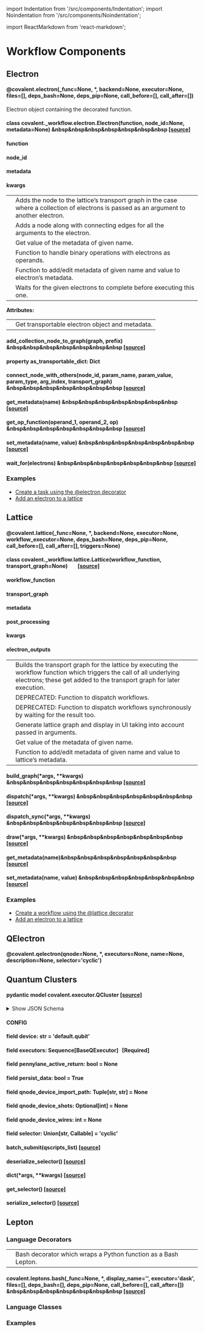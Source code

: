 import Indentation from '/src/components/Indentation';
import Noindentation from '/src/components/Noindentation';

import ReactMarkdown from 'react-markdown';

# Workflow Components

## Electron

#### <span class="eighteen"><span class="highlight">@covalent.</span><span class="bold">electron</span>(\_func=None, \*, backend=None, executor=None, files=[], deps_bash=None, deps_pip=None, call_before=[], call_after=[])</span>

<div class="up space"><Noindentation md='Electron decorator to be applied to a function. Returns the wrapper function with the same functionality as *_func*.'/></div>

<div class="up eighteen highlight2 space "><ReactMarkdown children='**Parameters**'/></div>

<div class="left up fourteen space1"><ReactMarkdown children='**_func** (`Optional`[`Callable`]) – function to be decorated' /></div>

<div class="eighteen highlight2 space up"><Noindentation md='**Keyword Arguments**'/></div>

<div class="up fourteen space"><Noindentation md='* backend – DEPRECATED: Same as *executor*.'/></div>
<div class="up space"><Noindentation md='* executor – Alternative executor object to be used in the execution of each node. If not passed, the local executor is used by default..'/></div>

<div class="up space"><Noindentation md='* deps_bash – An optional DepsBash object specifying a list of shell commands to run before *_func*.'/></div>
<div class="up space"><Noindentation md='* deps_pip – An optional DepsPip object specifying a list of PyPI packages to install before running *_func*.'/></div>
<div class="up space"><Noindentation md='* call_before – An optional list of DepsCall objects specifying python functions to invoke before the electron'/></div>
<div class="up space"><Noindentation md='* call_after – An optional list of DepsCall objects specifying python functions to invoke after the electron'/></div>
<div class="up space"><Noindentation md='* files – An optional list of FileTransfer objects which copy files to/from remote or local filesystems.'/></div>

<div class="eighteen highlight2 space up"><Noindentation md='**Returns**'/></div>
<div class="left up fourteen space1">Electron object containing the decorated function.</div>

<div class=" eighteen highlight2 space "><Noindentation md='**Return Type**'/></div>
<div class="left up fourteen space1 down"><ReactMarkdown children='[`Electron`](/docs/user-documentation/api-reference/workflow-components#class-covalent_workflowelectronelectronfunction-node_idnone-metadatanone--source)'/></div>

#### <span class="eighteen">class <span class="highlight">covalent.\_workflow.electron.</span><span class="bold">Electron</span>(function, node_id=None, metadata=None) &nbsp&nbsp&nbsp&nbsp&nbsp&nbsp&nbsp [[source]](/docs/user-documentation/api-reference/scode-electron)</span>

<div class="up space"><ReactMarkdown children='An electron (or task) object that is a modular component of a workflow and is returned by [electron](/docs/user-documentation/api-reference/workflow-components#covalentelectron_funcnone--backendnone-executornone-files-deps_bashnone-deps_pipnone-call_before-call_after)'/></div>

#### <span class="bold">function</span>

<div class="left fourteen up"><ReactMarkdown children='Function to be executed.'/></div>

#### <span class="bold">node_id</span>

<div class="up left fourteen"><ReactMarkdown children='Node id of the electron.'/></div>

#### <span class="bold" >metadata</span>

<div class="up left fourteen"><ReactMarkdown children='Metadata to be used for the function execution.'/></div>

#### <span class="bold">kwargs</span>

<div class="up left fourteen"><ReactMarkdown children='Keyword arguments if any.'/></div>

<Noindentation md='**Methods:**'/>

<table className="tables">
  <tr>
    <td><div ><ReactMarkdown children=' [`add_collection_node_to_graph`](/docs/user-documentation/api-reference/workflow-components#add_collection_node_to_graphgraph-prefix--source)(graph, prefix)  '/></div></td>
    <td>Adds the node to the lattice’s transport graph in the case where a collection of electrons is passed as an argument to another electron.</td>
  </tr>
    <tr>
    <td><div ><ReactMarkdown children=' [`connect_node_with_others`](/docs/user-documentation/api-reference/workflow-components#connect_node_with_othersnode_id-param_name-param_value-param_type-arg_index-transport_graph--source)(node_id, …)'/></div></td>
    <td> Adds a node along with connecting edges for all the arguments to the electron. </td>
  </tr>
    <tr>
    <td><div ><ReactMarkdown children=' [`get_metadata`](/docs/user-documentation/api-reference/workflow-components#get_metadataname--source)(name)'/></div></td>
    <td>Get value of the metadata of given name.</td>
  </tr>
    <tr>
    <td><div ><ReactMarkdown children=' [`get_op_function`](/docs/user-documentation/api-reference/workflow-components#get_op_functionoperand_1-operand_2-op--source)(operand_1, operand_2, op) '/></div></td>
    <td>Function to handle binary operations with electrons as operands.</td>
  </tr>
    <tr>
    <td><div ><ReactMarkdown children=' [`set_metadata`](/docs/user-documentation/api-reference/workflow-components#set_metadataname-value--source)(name, value) '/></div></td>
    <td>Function to add/edit metadata of given name and value to electron’s metadata.</td>
  </tr>
    <tr>
    <td><div ><ReactMarkdown children=' [`wait_for`](/docs/user-documentation/api-reference/workflow-components#wait_forelectrons--source)(electrons)  '/></div></td>
    <td>Waits for the given electrons to complete before executing this one. </td>
  </tr>
</table>

**Attributes:**

<table className="tables up">
  <tr>
    <td><div><ReactMarkdown children='[`as_transportable_dict`](#property-as_transportable_dict-dict) '/></div></td>
    <td>Get transportable electron object and metadata.</td>
  </tr>
</table>

#### <span class="eighteen"><span class="bold">add_collection_node_to_graph</span>(graph, prefix) &nbsp&nbsp&nbsp&nbsp&nbsp&nbsp&nbsp [[source]](/docs/user-documentation/api-reference/scode-electron)</span>

<div class="up space"><ReactMarkdown children='Adds the node to the lattice’s transport graph in the case where a collection of electrons is passed as an argument to another electron.'/></div>

<div class="eighteen highlight2 space up"><Noindentation md='**Parameters**'/></div>

<div class="up fourteen space"><ReactMarkdown children='* graph (_*TransportGraph*) – Transport graph of the lattice' /></div>
<div class="up fourteen space"><ReactMarkdown children='* prefix (`str`) – Prefix of the node' /></div>

<div class="eighteen highlight2 space up"><Noindentation md='**Returns**'/></div>
<div class="left up fourteen space1"><Noindentation md='Node id of the added node'/></div>

<div class="eighteen highlight2 space up"><Noindentation md='**Return Type**'/></div>
<div class="left up fourteen space1 down"><ReactMarkdown children='node_id'/></div>

#### <span class="eighteen">property <span class="bold">as_transportable_dict</span>: Dict</span>

<div class="up fourteen space"><ReactMarkdown children='Get transportable electron object and metadata.'/></div>

<div class="up eighteen highlight2 space"><ReactMarkdown children='**Return Type**'/></div>
<div class="up fourteen space1 left down"><ReactMarkdown children='`Dict`'/></div>

#### <span class="eighteen"><span class="bold">connect_node_with_others</span>(node_id, param_name, param_value, param_type, arg_index, transport_graph) &nbsp&nbsp&nbsp&nbsp&nbsp&nbsp&nbsp [[source]](/docs/user-documentation/api-reference/scode-electron)</span>

<div class="up fourteen space"><ReactMarkdown children='Adds a node along with connecting edges for all the arguments to the electron.'/></div>

<div class="fourteen up highlight2 space"><ReactMarkdown children='**Parameters**'/></div>

<div class="up space"><ReactMarkdown children='* node_id (`int`) – Node number of the electron'/></div>
<div class="up space"><ReactMarkdown children='* param_name (`str`) – Name of the parameter'/></div>
<div class="up space"><ReactMarkdown children='* param_value (`Union`[`Any`, `ForwardRef`]) – Value of the parameter'/></div>
<div class="up space"><ReactMarkdown children='* param_type (`str`) – Type of parameter, positional or keyword'/></div>
<div class="up space"><ReactMarkdown children='* transport_graph (_*TransportGraph*) – Transport graph of the lattice'/></div>

<div class="eighteen highlight2 space up"><Noindentation md='**Returns**'/></div>
<div class="left up fourteen space1 down"><Noindentation md='None'/></div>

#### <span class="eighteen"><span class="bold">get_metadata</span>(name) &nbsp&nbsp&nbsp&nbsp&nbsp&nbsp&nbsp [[source]](/docs/user-documentation/api-reference/scode-electron)</span>

<div class="up fourteen space"><ReactMarkdown children='Get value of the metadata of given name.'/></div>

<div class="up eighteen highlight2 space"><ReactMarkdown children='**Parameters**'/></div>
<div class="left up fourteen space1"><ReactMarkdown children='name (`str`) – Name of the metadata whose value is needed.' /></div>

<div class="up eighteen highlight2 space"><ReactMarkdown children='**Returns**'/></div>
<div class="left up fourteen space1"><ReactMarkdown children='Value of the metadata of given name.' /></div>

<div class="up eighteen highlight2 space"><ReactMarkdown children='**Return Type**'/></div>
<div class="left up fourteen space1"><ReactMarkdown children='value' /></div>

<div class="up fourteen space highlight2"><ReactMarkdown children='**Raises**'/></div>
<div class="left up fourteen space1 down"><ReactMarkdown children='KeyError – If metadata of given name is not present.' /></div>

#### <span class="eighteen"><span class="bold">get_op_function</span>(operand_1, operand_2, op) &nbsp&nbsp&nbsp&nbsp&nbsp&nbsp&nbsp [[source]](/docs/user-documentation/api-reference/scode-electron)</span>

<div class="up fourteen space"><ReactMarkdown children='Function to handle binary operations with electrons as operands. This will not execute the operation but rather create another electron whose execution will be postponed according to the default electron configuration/metadata.'/></div>

<div class="up fourteen space"><ReactMarkdown children='This also makes sure that if these operations are being performed outside of a lattice, then they are performed as is.'/></div>

<div class="up highlight2 space"><ReactMarkdown children='**Parameters**'/></div>
<div class="left up fourteen space1"><Noindentation md='operand_1 (`Union`[`Any`, [`Electron`](/docs/user-documentation/api-reference/workflow-components#class-covalent_workflowelectronelectronfunction-node_idnone-metadatanone--source)]) – First operand of the binary operation.'/></div>
<div class="left up fourteen space1"><Noindentation md='operand_2 (`Union`[`Any`, [`Electron`](/docs/user-documentation/api-reference/workflow-components#class-covalent_workflowelectronelectronfunction-node_idnone-metadatanone--source)]) – Second operand of the binary operation.'/></div>
<div class="left up fourteen space1"><Noindentation md='op (`str`) – Operator to be used in the binary operation.'/></div>

<div class="up highlight2 space"><ReactMarkdown children='**Returns**'/></div>
<div class="left up fourteen space1"><Noindentation md='Electron object corresponding to the operation execution.
Behaves as a normal function call if outside a lattice.'/></div>

<div class="up highlight2 space"><ReactMarkdown children='**Return Type**'/></div>
<div class="left up fourteen space1 down"><Noindentation md='electron'/></div>

#### <span class="eighteen"><span class="bold">set_metadata</span>(name, value) &nbsp&nbsp&nbsp&nbsp&nbsp&nbsp&nbsp [[source]](/docs/user-documentation/api-reference/scode-electron)</span>

<div class="up fourteen space"><ReactMarkdown children='Function to add/edit metadata of given name and value to an electron’s metadata.'/></div>

<div class="up eighteen highlight2 space"><ReactMarkdown children='**Parameters**'/></div>
<div class="left up fourteen space"><ReactMarkdown children='* name (`str`) – Name of the metadata to be added/edited.' /></div>
<div class="left up fourteen space"><ReactMarkdown children='* value (`Any`) – Name of the metadata to be added/edited.' /></div>

<div class="up eighteen highlight2 space"><Noindentation md='**Return Type**'/></div>
<div class="left up fourteen space1"><ReactMarkdown children='`None`'/></div>

<div class="up eighteen highlight2 space"><Noindentation md='**Returns**'/></div>
<div class="left up fourteen space1 down"><Noindentation md='None'/></div>

#### <span class="eighteen"><span class="bold">wait_for</span>(electrons) &nbsp&nbsp&nbsp&nbsp&nbsp&nbsp&nbsp [[source]](/docs/user-documentation/api-reference/scode-electron)</span>

<div class="up fourteen space"><ReactMarkdown children='Waits for the given electrons to complete before executing the electron object (implicit parameter) on which the method is being called. Adds the necessary edges between this and those electrons without explicitly connecting their inputs/outputs.'/></div>

<div class="up fourteen space"><ReactMarkdown children='Useful when execution of this electron relies on a side-effect from the another one.'/></div>

<div class="up eighteen highlight2 space"><ReactMarkdown children='**Parameters**'/></div>
<div class="left up fourteen space1"><ReactMarkdown children='electrons (Union[`Electron`](/docs/user-documentation/api-reference/workflow-components#class-covalent_workflowelectronelectronfunction-node_idnone-metadatanone--source)]), Iterable[`Electron`](/docs/user-documentation/api-reference/workflow-components#class-covalent_workflowelectronelectronfunction-node_idnone-metadatanone--source)])]) – Electron(s) which will be waited for to complete execution before starting execution for this one' /></div>

<div class="up eighteen highlight2 space"><Noindentation md='**Returns**'/></div>
<div class="left up fourteen space1 down"><Noindentation md='Electron'/></div>

### Examples

- [Create a task using the @electron decorator](/docs/user-documentation/how-to/construct-electron)
- [Add an electron to a lattice](/docs/user-documentation/how-to/add-electron-to-lattice)



## Lattice

#### <span class="eighteen"><span class="highlight">@covalent.</span><span class="bold">lattice</span>(\_func=None, \*, backend=None, executor=None, workflow_executor=None, deps_bash=None, deps_pip=None, call_before=[], call_after=[], triggers=None)</span>

<div class="up fourteen space"><ReactMarkdown children='Lattice decorator to be called upon a function. Returns a new *Lattice* <*covalent._workflow.lattice.Lattice*> object.'/>
</div>

<div class="up eighteen highlight2 space"><ReactMarkdown children='**Parameters**'/></div>
<div class="left up fourteen space1"><ReactMarkdown children='**_func** (`Optional`[`Callable`]) – function to be decorated' /></div>

<div class="up eighteen highlight2 space"><ReactMarkdown children='**Keyword Arguments**'/></div>

<div class="up space"><ReactMarkdown children='* backend – DEPRECATED: Same as *executor*.'/></div>
<div class="up space"><ReactMarkdown children='* executor – Alternative executor object to be used in the execution of each node. If not passed, the local executor is used by default..'/></div>
<div class="up space"><ReactMarkdown children='* workflow_executor –  Executor for postprocessing the workflow. Defaults to the built-in dask executor or the local executor depending on whether Covalent is started with the –*no-cluster*.'/></div>
<div class="up space"><ReactMarkdown children='* deps_bash – An optional DepsBash object specifying a list of shell commands to run before *_func*.'/></div>
<div class="up space"><ReactMarkdown children='* deps_pip – An optional DepsPip object specifying a list of PyPI packages to install before running *_func*.'/></div>
<div class="up space"><ReactMarkdown children='* call_before – An optional list of DepsCall objects specifying python functions to invoke before the electron'/></div>
<div class="up space"><ReactMarkdown children='* call_after – An optional list of DepsCall objects specifying python functions to invoke after the electron'/></div>
<div class="up space"><ReactMarkdown children='* triggers –  Any triggers that need to be attached to this lattice, default is None'/></div>

<div class="up eighteen highlight2 space"><Noindentation md='**Returns**'/></div>
<div class="left up fourteen space1"><Noindentation md='Lattice object containing the decorated function.'/></div>

<div class="up eighteen highlight2 space"><Noindentation md='**Return Type**'/></div>
<div class="left up fourteen space1 down"><ReactMarkdown children='[`Lattice`](/docs/user-documentation/api-reference/workflow-components#class-covalent_workflowlatticelatticeworkflow_function-transport_graphnone-source)'/></div>

#### <span class="eighteen">class <span class="highlight">covalent.\_workflow.lattice.</span><span class="bold">Lattice</span>(workflow_function, transport_graph=None)&nbsp;&nbsp;&nbsp;&nbsp;&nbsp;&nbsp;&nbsp; [[source]](/docs/user-documentation/api-reference/scode-lattice)</span>

<div class="up fourteen space"><ReactMarkdown children='A lattice workflow object that holds the workflow graph and is returned by [`lattice`](/docs/user-documentation/api-reference/workflow-components#class-covalent_workflowlatticelatticeworkflow_function-transport_graphnone-source) decorator.'/></div>

<!-- #### <div class="up"><span class="bold eighteen">workflow_function</span></div> -->

#### <span class="bold">workflow_function</span>

<div class="left up fourteen space"><ReactMarkdown children='The workflow function that is decorated by the [`lattice`](/docs/user-documentation/api-reference/workflow-components#covalentlattice_funcnone--backendnone-executornone-workflow_executornone-deps_bashnone-deps_pipnone-call_before-call_after-triggersnone) decorator.'/></div>

#### <span class="bold">transport_graph</span>

<div class="left up fourteen space"><ReactMarkdown children='The transport graph which will be the basis on how the workflow is executed.'/></div>

#### <span class="bold">metadata</span>

<div class="left up fourteen space"><ReactMarkdown children='Dictionary of metadata of the lattice.'/></div>

#### <span class="bold">post_processing</span>

<div class="left up fourteen space"><ReactMarkdown children='post_processing'/></div>

#### <span class="bold">kwargs</span>

<div class="left up fourteen space"><ReactMarkdown children='Keyword arguments passed to the workflow function.'/></div>

#### <span class="bold">electron_outputs</span>

<div class="left up fourteen space"><ReactMarkdown children='Dictionary of electron outputs received after workflow execution.'/></div>

<Noindentation md='**Methods:**'/>

<table className="tables">
  <tr>
    <td><div ><ReactMarkdown children='[`build_graph`](/docs/user-documentation/api-reference/workflow-components#build_graphargs-kwargs--source)(\*args, \*\*kwargs) '/></div></td>
    <td>Builds the transport graph for the lattice by executing the workflow function which triggers the call of all underlying electrons; these get added to the transport graph for later execution. </td>
  </tr>
      <tr>
    <td><div ><ReactMarkdown children='[`dispatch`](/docs/user-documentation/api-reference/workflow-components#dispatchargs-kwargs--source)(\*args, \*\*kwargs) '/></div></td>
    <td>DEPRECATED: Function to dispatch workflows.</td>
  </tr>
    <tr>
    <td><div ><ReactMarkdown children='[`dispatch_sync`](/docs/user-documentation/api-reference/workflow-components#dispatch_syncargs-kwargs--source)(\*args, \*\*kwargs) '/></div></td>
    <td>DEPRECATED: Function to dispatch workflows synchronously by waiting for the result too.</td>
  </tr>
    <tr>
    <td><div ><ReactMarkdown children=' [`draw`](/docs/user-documentation/api-reference/workflow-components#drawargs-kwargs--source)(\*args, \*\*kwargs)'/></div></td>
    <td>Generate lattice graph and display in UI taking into account passed in arguments.</td>
  </tr>
    <tr>
    <td><div ><ReactMarkdown children='[`get_metadata`](/docs/user-documentation/api-reference/workflow-components#get_metadataname-source)(name)  '/></div></td>
    <td>Get value of the metadata of given name. </td>
  </tr>

  <tr>
    <td><div ><ReactMarkdown children=' [`set_metadata`](/docs/user-documentation/api-reference/workflow-components#set_metadataname-value--source-1)(name, value)      '/></div></td>
    <td>Function to add/edit metadata of given name and value to lattice’s metadata.</td>
  </tr>
</table>

#### <span class="eighteen"><span class="bold">build_graph</span>(\*args, \*\*kwargs) &nbsp&nbsp&nbsp&nbsp&nbsp&nbsp&nbsp [[source]](/docs/user-documentation/api-reference/scode-lattice)</span>

<div class="up fourteen space"><ReactMarkdown children='Builds the transport graph for the lattice by executing the workflow function which will trigger the call of all underlying electrons and they will get added to the transport graph for later execution.'/></div>
<div class="up fourteen space"><ReactMarkdown children='Also redirects any print statements inside the lattice function to null and ignores any exceptions caused while executing the function.'/></div>
<div class="up fourteen space"><ReactMarkdown children='GRAPH WILL NOT BE BUILT AFTER AN EXCEPTION HAS OCCURRED.'/></div>

<div class="up eighteen highlight2 space"><ReactMarkdown children='**Parameters**'/></div>
<div class=" up fourteen space"><ReactMarkdown children='* *args – Positional arguments to be passed to the workflow function.' /></div>
<div class=" up fourteen space"><ReactMarkdown children='* **kwargs – Keyword arguments to be passed to the workflow function.' /></div>

<div class="up eighteen highlight2 space"><Noindentation md='**Return Type**'/></div>
<div class="left up fourteen space1"><ReactMarkdown children='`None`'/></div>

<div class="eighteen highlight2 space up"><Noindentation md='**Returns**'/></div>
<div class="left up fourteen space1 down"><Noindentation md='None'/></div>

#### <span class="eighteen"><span class="bold">dispatch</span>(\*args, \*\*kwargs) &nbsp&nbsp&nbsp&nbsp&nbsp&nbsp&nbsp [[source]](/docs/user-documentation/api-reference/scode-lattice)</span>

<div class="up fourteen space"><ReactMarkdown children='DEPRECATED: Function to dispatch workflows.'/></div>

<div class="up eighteen highlight2 space"><ReactMarkdown children='**Parameters**'/></div>

<div class="up space"><ReactMarkdown children='* *args – Positional arguments for the workflow'/></div>
<div class="up space"><ReactMarkdown children='* **kwargs – Keyword arguments for the workflow'/></div>

<div class="up eighteen highlight2 space"><Noindentation md='**Return Type**'/></div>
<div class="left up fourteen space1"><ReactMarkdown children='`str`'/></div>

<div class="up eighteen highlight2 space"><Noindentation md='**Returns**'/></div>
<div class="left up fourteen space1 down"><Noindentation md='Dispatch id assigned to job'/></div>

#### <span class="eighteen "><span class="bold">dispatch_sync</span>(\*args, \*\*kwargs) &nbsp&nbsp&nbsp&nbsp&nbsp&nbsp&nbsp [[source]](/docs/user-documentation/api-reference/scode-lattice)</span>

<div class="up fourteen space"><ReactMarkdown children='DEPRECATED: Function to dispatch workflows synchronously by waiting for the result too.'/></div>

<div class="up eighteen highlight2 space"><ReactMarkdown children='**Parameters**'/></div>

<div class="up space"><ReactMarkdown children='* *args – Positional arguments for the workflow'/></div>
<div class="up space"><ReactMarkdown children='* **kwargs – Keyword arguments for the workflow'/></div>

<div class="up eighteen highlight2 space"><Noindentation md='**Return Type**'/></div>
<div class="left up fourteen space1"><ReactMarkdown children='[Result](/docs/user-documentation/api-reference/dispatch-infrastructure#results)'/></div>

<div class="up eighteen highlight2 space"><Noindentation md='**Returns**'/></div>
<div class="left up fourteen space1 down"><Noindentation md='Result of workflow execution'/></div>

#### <span class="eighteen"><span class="bold">draw</span>(\*args, \*\*kwargs) &nbsp&nbsp&nbsp&nbsp&nbsp&nbsp&nbsp [[source]](/docs/user-documentation/api-reference/scode-lattice)</span>

<div class="up fourteen space"><ReactMarkdown children='Generate lattice graph and display in UI taking into account passed in arguments.'/></div>

<div class="up eighteen highlight2 space"><ReactMarkdown children='**Parameters**'/></div>

<div class="up space"><ReactMarkdown children='* *args – Positional arguments to be passed to build the graph.'/></div>
<div class="up space"><ReactMarkdown children='* **kwargs –  Keyword arguments to be passed to build the graph.'/></div>

<div class="up eighteen highlight2 space"><Noindentation md='**Return Type**'/></div>
<div class="left up fourteen space1"><ReactMarkdown children='`None`'/></div>

<div class="eighteen highlight2 space up"><Noindentation md='**Returns**'/></div>
<div class="left up fourteen space1 down"><Noindentation md='None'/></div>

#### <span class="eighteen"><span class="bold">get_metadata</span>(name)&nbsp&nbsp&nbsp&nbsp&nbsp&nbsp&nbsp [[source]](/docs/user-documentation/api-reference/scode-lattice)</span>

<div class="up fourteen space"><ReactMarkdown children='Get value of the metadata of given name.'/></div>

<div class="up eighteen highlight2 space"><ReactMarkdown children='**Parameters**'/></div>

<div class="left up fourteen space1"><ReactMarkdown children='name (`str`) – Name of the metadata whose value is needed.'/></div>

<div class="up eighteen highlight2 space"><Noindentation md='**Returns**'/></div>
<div class="left up fourteen space1"><Noindentation md='Value of the metadata of given name.'/></div>

<div class="up eighteen highlight2 space"><Noindentation md='**Return Type**'/></div>
<div class="left up fourteen space1"><ReactMarkdown children='value'/></div>

<div class="up eighteen highlight2 space"><Noindentation md='**Raises**'/></div>
<div class="left up fourteen space1 down"><ReactMarkdown children='**KeyError** – If metadata of given name is not present.'/></div>

#### <span class="eighteen"><span class="bold">set_metadata</span>(name, value) &nbsp&nbsp&nbsp&nbsp&nbsp&nbsp&nbsp [[source]](/docs/user-documentation/api-reference/scode-lattice)</span>

<div class="up fourteen space"><ReactMarkdown children='Function to add/edit metadata of given name and value to lattice’s metadata.'/></div>

<div class="up eighteen highlight2 space"><ReactMarkdown children='**Parameters**'/></div>

<div class="up space"><ReactMarkdown children='* name (`str`) – Name of the metadata to be added/edited.'/></div>
<div class="up space"><ReactMarkdown children='* value (`Any`) – Value of the metadata to be added/edited.'/></div>

<div class="up eighteen highlight2 space"><Noindentation md='**Return Type**'/></div>
<div class="left up fourteen space1"><ReactMarkdown children='`None`'/></div>

<div class="eighteen highlight2 space up"><Noindentation md='**Returns**'/></div>
<div class="left up fourteen space1"><Noindentation md='None'/></div>

### Examples

- [Create a workflow using the @lattice decorator](/docs/user-documentation/how-to/construct-lattice)
- [Add an electron to a lattice](/docs/user-documentation/how-to/add-electron-to-lattice)



## QElectron

#### <span class="eighteen">@covalent<span class="bold">.qelectron</span>(qnode=None, *, executors=None, name=None, description=None, selector='cyclic')</span> 

<div class="up fourteen space"><ReactMarkdown children='QElectron decorator to be called upon a Pennylane QNode. Adds multi-backend execution functionality to the original QNode.'/></div>

<div class="up eighteen highlight2 space"><Noindentation md='Parameters:'/></div>
<div class="up  fourteen space1"><Noindentation md= '**qnode**(`Optional`[`QNode`]) -  The Pennylane `QNode` to wrap.'/></div>

<div class="up eighteen highlight2 space"><Noindentation md='**Keyword Arguments**:'/></div>
<div class=" up fourteen space down"><Noindentation md='- **executors-** The quantum executor(s) to use for running the QNode. A single executor, list of executors, or a `QCluster` instance are accepted.  If a list of multiple executors is passed, a quantum cluster is initialized from this list automatically and `selector` is used as the clusters selector. Defaults to a thread-based `Simulator`.'/></div>
<div class=" doubleup fourteen space down"><Noindentation md="- **name-** An optional name for the QElectron. Defaults to the circuit function's name."/></div>

<div class=" doubleup fourteen space down"><Noindentation md="- **description-** An optional description for the QElectron. Defaults to the circuit function's docstring."/></div>

<div class=" doubleup fourteen space down"><Noindentation md='- **selector-** A callable that selects an executor, or one of the strings `"cyclic"` or `"random"`. The `"cyclic"` selector (default) cycle through `executors` and returns the next executor for each circuit. The `"random"` selector chooses an executor from `executors` at random for each circuit. Any user-defined selector must be callable with two positional arguments, a circuit and a list of executors. A selector must also return exactly one executor.'/></div>

<div class="doubleup eighteen highlight2 space"><ReactMarkdown children= '**Raises:**'/></div>
<div class=" up fourteen space1 down"><Noindentation md='**ValueError:** If any invalid executors are passed.'/></div>

<div class="doubleup eighteen highlight2 space"><Noindentation md='**Returns:**'/></div>
<div class=" up fourteen space1 down"><Noindentation md=' A sub-type of `QNode` that integrates QElectrons.'/></div>

<div class="doubleup eighteen highlight2 space"><Noindentation md='**Return Type:**'/></div>
<div class=" up fourteen space1 down"><Noindentation md='`QNodeQE`'/></div>


## Quantum Clusters

#### pydantic model <span class="eighteen"><span class="highlight">covalent.executor.</span><span class="bold">QCluster</span> [[source]](/docs/user-documentation/api-reference/scode-qcluster)</span>

<div class="up fourteen space"><ReactMarkdown children='A cluster of quantum executors.'/></div>

<div class="up eighteen highlight2 space"><Noindentation md='Parameters:'/></div>

<div class=" up fourteen space down"><Noindentation md='- **executors-** A sequence of quantum executors.'/></div>


<div class=" doubleup  fourteen space down"><Noindentation md='- **selector-** A callable that selects an executor, or one of the strings "cyclic" or "random". The "cyclic" selector (default) cycles through `executors` and returns the next executor for each circuit. The "random" selector chooses an executor from `executors` at random for each circuit. Any user-defined selector must be callable with two positional arguments, a circuit and a list of executors. A selector must also return exactly one executor.'/></div>


<details>
<summary>Show JSON Schema</summary>
<div>

```js
{
   "title": "QCluster",
   "description": "A cluster of quantum executors.\n\nArgs:\n    executors: A sequence of quantum executors.\n    selector: A callable that selects an executor, or one of the strings \"cyclic\"\n        or \"random\". The \"cyclic\" selector (default) cycles through `executors`\n        and returns the next executor for each circuit. The \"random\" selector\n        chooses an executor from `executors` at random for each circuit. Any\n        user-defined selector must be callable with two positional arguments,\n        a circuit and a list of executors. A selector must also return exactly\n        one executor.",
   "type": "object",
   "properties": {
      "persist_data": {
         "title": "Persist Data",
         "default": true,
         "type": "boolean"
      },
      "qnode_device_import_path": {
         "title": "Qnode Device Import Path",
         "type": "array",
         "minItems": 2,
         "maxItems": 2,
         "items": [
            {
               "type": "string"
            },
            {
               "type": "string"
            }
         ]
      },
      "qnode_device_shots": {
         "title": "Qnode Device Shots",
         "type": "integer"
      },
      "qnode_device_wires": {
         "title": "Qnode Device Wires",
         "type": "integer"
      },
      "pennylane_active_return": {
         "title": "Pennylane Active Return",
         "type": "boolean"
      },
      "device": {
         "title": "Device",
         "default": "default.qubit",
         "type": "string"
      },
      "executors": {
         "title": "Executors",
         "type": "array",
         "items": {
            "$ref": "#/definitions/BaseQExecutor"
         }
      }
   },
   "required": [
      "executors"
   ],
   "definitions": {
      "BaseQExecutor": {
         "title": "BaseQExecutor",
         "description": "Helper class that provides a standard way to create an ABC using\ninheritance.",
         "type": "object",
         "properties": {
            "persist_data": {
               "title": "Persist Data",
               "default": true,
               "type": "boolean"
            },
            "qnode_device_import_path": {
               "title": "Qnode Device Import Path",
               "type": "array",
               "minItems": 2,
               "maxItems": 2,
               "items": [
                  {
                     "type": "string"
                  },
                  {
                     "type": "string"
                  }
               ]
            },
            "qnode_device_shots": {
               "title": "Qnode Device Shots",
               "type": "integer"
            },
            "qnode_device_wires": {
               "title": "Qnode Device Wires",
               "type": "integer"
            },
            "pennylane_active_return": {
               "title": "Pennylane Active Return",
               "type": "boolean"
            }
         }
      }
   }
}

```

</div>
</details>

#### <span class="fourteen">CONFIG</span>

<div class="up space"><ReactMarkdown children='**extra**: *EXTRA* = *allow*'/></div>

#### <span class="eighteen">field <span class="bold">device</span>: str = 'default.qubit'</span>

<div class="up fourteen space"><ReactMarkdown children='Validated by'/></div>

<div class="up fourteen space"><ReactMarkdown children='- `set_name`'/></div>



#### <span class="eighteen">field <span class="bold">executors</span>: Sequence[BaseQExecutor] &nbsp; [Required]</span>

<div class="up fourteen space"><ReactMarkdown children='Validated by'/></div>

<div class="up fourteen space"><ReactMarkdown children='- `set_name`'/></div>



#### <span class="eighteen">field <span class="bold">pennylane_active_return</span>: bool = None</span>

<div class="up fourteen space"><ReactMarkdown children='Validated by'/></div>

<div class="up fourteen space"><ReactMarkdown children='- `set_name`'/></div>



#### <span class="eighteen">field <span class="bold">persist_data</span>: bool = True</span>

<div class="up fourteen space"><ReactMarkdown children='Validated by'/></div>

<div class="up fourteen space"><ReactMarkdown children='- `set_name`'/></div>


#### <span class="eighteen">field <span class="bold">qnode_device_import_path</span>: Tuple[str, str] = None</span>

<div class="up fourteen space"><ReactMarkdown children='Validated by'/></div>

<div class="up fourteen space"><ReactMarkdown children='- `set_name`'/></div>



#### <span class="eighteen">field <span class="bold">qnode_device_shots</span>: Optional[int] = None</span>

<div class="up fourteen space"><ReactMarkdown children='Validated by'/></div>

<div class="up fourteen space"><ReactMarkdown children='- `set_name`'/></div>


#### <span class="eighteen">field <span class="bold">qnode_device_wires</span>: int = None</span>

<div class="up fourteen space"><ReactMarkdown children='Validated by'/></div>

<div class="up fourteen space"><ReactMarkdown children='- `set_name`'/></div>


#### <span class="eighteen">field <span class="bold">selector</span>: Union[str, Callable] = 'cyclic'</span>

<div class="up fourteen space"><ReactMarkdown children='Validated by'/></div>

<div class="up fourteen space"><ReactMarkdown children='- `set_name`'/></div>


#### <span class="eighteen"><span class="bold">batch_submit</span>(qscripts_list)</span> [[source]](/docs/user-documentation/api-reference/scode-qcluster)


#### <span class="bold">deserialize_selector</span>() [[source]](/docs/user-documentation/api-reference/scode-qcluster)
<div class="up fourteen space"><ReactMarkdown children='Deserializes the cluster’s selector function.'/></div>
<div class=" eighteen highlight2 space up"><Noindentation md='**Return Type**'/></div>
<div class=" fourteen space1 up"><Noindentation md='`Union`[`str`, `Callable`]'/></div>

#### <span class="bold">dict</span>(*args, **kwargs) [[source]](/docs/user-documentation/api-reference/scode-qcluster)

<div class="up fourteen space"><ReactMarkdown children='Custom dict method to create a hashable executors attribute.'/></div>
<div class=" eighteen highlight2 space up"><Noindentation md='**Return Type**'/></div>
<div class=" fourteen space1 up"><Noindentation md='[`dict`](#dict)'/></div>


#### <span class="eighteen bold">get_selector()</span> [[source]](/docs/user-documentation/api-reference/scode-qcluster)

<div class="up fourteen space"><ReactMarkdown children='Wraps `self.selector` to return defaults corresponding to string values.'/></div>

<div class="up fourteen space"><ReactMarkdown children='This method is called inside `batch_submit`.'/></div>

<div class=" eighteen highlight2 space up"><Noindentation md='**Return Type**'/></div>
<div class=" fourteen space1 up"><Noindentation md='`callable`'/></div>


#### <span class="bold">serialize_selector</span>() [[source]](/docs/user-documentation/api-reference/scode-qcluster)
<div class="up fourteen space"><ReactMarkdown children='Serializes the cluster’s selector function.'/></div>
<div class=" eighteen highlight2 space up"><Noindentation md='**Return Type**'/></div>
<div class=" fourteen space1 up"><Noindentation md='`None`'/></div>


## Lepton

### Language Decorators

<div class="up fourteen space"><ReactMarkdown children='Decorator to use languages other than Python, including scripting languages'/></div>
<div class="up fourteen space"><ReactMarkdown children='Lepton wrappers.'/></div>

<div class="up fourteen space"><ReactMarkdown children='**Functions:**'/></div>

<table className="tables">
  <tr>
    <td><ReactMarkdown children='[`bash`](/docs/user-documentation/api-reference/workflow-components#covalentleptonsbash_funcnone--display_name-executordask-files-deps_bash-deps_pipnone-call_before-call_after--source)([_func, display_name, executor, files, …])'/></td>
    <td>Bash decorator which wraps a Python function as a Bash Lepton.</td>
  </tr>
</table>

#### <span class="eighteen">covalent.leptons.bash(\_func=None, \*, display_name='', executor='dask', files=[], deps_bash=[], deps_pip=None, call_before=[], call_after=[]) &nbsp&nbsp&nbsp&nbsp&nbsp&nbsp&nbsp [[source]](/docs/user-documentation/api-reference/scode-lepton)</span>

<div class="up fourteen space"><ReactMarkdown children='Bash decorator which wraps a Python function as a Bash Lepton.'/></div>

<div class=" eighteen highlight2 space up"><Noindentation md='**Return Type**'/></div>
<div class="left up fourteen space1"><ReactMarkdown children='`Callable`'/></div>

### Language Classes

<div class="up fourteen space"><ReactMarkdown children='More robust definition of languages other than Python.'/></div>

### Examples

<div class="up fourteen "><ReactMarkdown children='* [Construct an external task definition (lepton)](/docs/user-documentation/how-to/construct-lepton)'/></div>
<div class="up fourteen "><ReactMarkdown children='* [Construct a C language task definition](/docs/user-documentation/how-to/construct-c-task)'/></div>
<div class="up fourteen "><ReactMarkdown children='* [Construct a Bash task definition (lepton)](/docs/user-documentation/how-to/construct-bash-task)'/></div>
